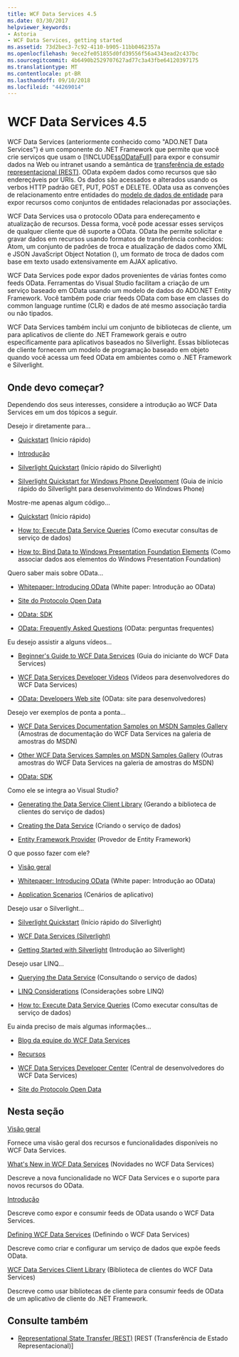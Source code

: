 ```yaml
---
title: WCF Data Services 4.5
ms.date: 03/30/2017
helpviewer_keywords:
- Astoria
- WCF Data Services, getting started
ms.assetid: 73d2bec3-7c92-4110-b905-11bb0462357a
ms.openlocfilehash: 9ece2fe051855d0fd39556f56a4343ead2c437bc
ms.sourcegitcommit: 4b6490b2529707627ad77c3a43fbe64120397175
ms.translationtype: MT
ms.contentlocale: pt-BR
ms.lasthandoff: 09/10/2018
ms.locfileid: "44269014"
---
```

# <a name="wcf-data-services-45"></a>WCF Data Services 4.5

WCF Data Services (anteriormente conhecido como "ADO.NET Data Services") é um componente do .NET Framework que permite que você crie serviços que usam o [!INCLUDE[ssODataFull](../../../../includes/ssodatafull-md.md)] para expor e consumir dados na Web ou intranet usando a semântica de [ transferência de estado representacional (REST)](https://go.microsoft.com/fwlink/?LinkId=113919). OData expõem dados como recursos que são endereçáveis por URIs. Os dados são acessados e alterados usando os verbos HTTP padrão GET, PUT, POST e DELETE. OData usa as convenções de relacionamento entre entidades do [modelo de dados de entidade](../../../../docs/framework/data/adonet/entity-data-model.md) para expor recursos como conjuntos de entidades relacionadas por associações.

WCF Data Services usa o protocolo OData para endereçamento e atualização de recursos. Dessa forma, você pode acessar esses serviços de qualquer cliente que dê suporte a OData. OData lhe permite solicitar e gravar dados em recursos usando formatos de transferência conhecidos: Atom, um conjunto de padrões de troca e atualização de dados como XML e JSON JavaScript Object Notation (), um formato de troca de dados com base em texto usado extensivamente em AJAX aplicativo.

WCF Data Services pode expor dados provenientes de várias fontes como feeds OData. Ferramentas do Visual Studio facilitam a criação de um serviço baseado em OData usando um modelo de dados do ADO.NET Entity Framework. Você também pode criar feeds OData com base em classes do common language runtime (CLR) e dados de até mesmo associação tardia ou não tipados.

WCF Data Services também inclui um conjunto de bibliotecas de cliente, um para aplicativos de cliente do .NET Framework gerais e outro especificamente para aplicativos baseados no Silverlight. Essas bibliotecas de cliente fornecem um modelo de programação baseado em objeto quando você acessa um feed OData em ambientes como o .NET Framework e Silverlight.

## <a name="where-should-i-start"></a>Onde devo começar?

Dependendo dos seus interesses, considere a introdução ao WCF Data Services em um dos tópicos a seguir.

Desejo ir diretamente para...

-   [Quickstart](../../../../docs/framework/data/wcf/quickstart-wcf-data-services.md) (Início rápido)

-   [Introdução](../../../../docs/framework/data/wcf/getting-started-with-wcf-data-services.md)

-   [Silverlight Quickstart](https://go.microsoft.com/fwlink/?LinkID=192782) (Início rápido do Silverlight)

-   [Silverlight Quickstart for Windows Phone Development](https://go.microsoft.com/fwlink/?LinkID=214535) (Guia de início rápido do Silverlight para desenvolvimento do Windows Phone)

Mostre-me apenas algum código...

-   [Quickstart](../../../../docs/framework/data/wcf/quickstart-wcf-data-services.md) (Início rápido)

-   [How to: Execute Data Service Queries](../../../../docs/framework/data/wcf/how-to-execute-data-service-queries-wcf-data-services.md) (Como executar consultas de serviço de dados)

-   [How to: Bind Data to Windows Presentation Foundation Elements](../../../../docs/framework/data/wcf/bind-data-to-wpf-elements-wcf-data-services.md) (Como associar dados aos elementos do Windows Presentation Foundation)

Quero saber mais sobre OData...

 -   [Whitepaper: Introducing OData](https://go.microsoft.com/fwlink/?LinkId=220867) (White paper: Introdução ao OData)

-   [Site do Protocolo Open Data](https://go.microsoft.com/fwlink/?LinkID=184554)

-   [OData: SDK](https://go.microsoft.com/fwlink/?LinkID=185248)

-   [OData: Frequently Asked Questions](https://go.microsoft.com/fwlink/?LinkId=185867) (OData: perguntas frequentes)

Eu desejo assistir a alguns vídeos...

-   [Beginner's Guide to WCF Data Services](https://go.microsoft.com/fwlink/?LinkId=220864) (Guia do iniciante do WCF Data Services)

-   [WCF Data Services Developer Videos](https://go.microsoft.com/fwlink/?LinkId=220861) (Vídeos para desenvolvedores do WCF Data Services)

-   [OData: Developers Web site](https://go.microsoft.com/fwlink/?LinkId=185866) (OData: site para desenvolvedores)

Desejo ver exemplos de ponta a ponta...

-   [WCF Data Services Documentation Samples on MSDN Samples Gallery](https://go.microsoft.com/fwlink/?LinkID=220865) (Amostras de documentação do WCF Data Services na galeria de amostras do MSDN)

-   [Other WCF Data Services Samples on MSDN Samples Gallery](https://go.microsoft.com/fwlink/?LinkId=220866) (Outras amostras do WCF Data Services na galeria de amostras do MSDN)

-   [OData: SDK](https://go.microsoft.com/fwlink/?LinkID=185248)

Como ele se integra ao Visual Studio?

-   [Generating the Data Service Client Library](../../../../docs/framework/data/wcf/generating-the-data-service-client-library-wcf-data-services.md) (Gerando a biblioteca de clientes do serviço de dados)

-   [Creating the Data Service](../../../../docs/framework/data/wcf/creating-the-data-service.md) (Criando o serviço de dados)

-   [Entity Framework Provider](../../../../docs/framework/data/wcf/entity-framework-provider-wcf-data-services.md) (Provedor de Entity Framework)

O que posso fazer com ele?

-   [Visão geral](../../../../docs/framework/data/wcf/wcf-data-services-overview.md)

-   [Whitepaper: Introducing OData](https://go.microsoft.com/fwlink/?LinkId=220867) (White paper: Introdução ao OData)

-   [Application Scenarios](../../../../docs/framework/data/wcf/application-scenarios-wcf-data-services.md) (Cenários de aplicativo)

Desejo usar o Silverlight...

-   [Silverlight Quickstart](https://go.microsoft.com/fwlink/?LinkID=192782) (Início rápido do Silverlight)

-   [WCF Data Services (Silverlight)](https://go.microsoft.com/fwlink/?LinkID=143149)

-   [Getting Started with Silverlight](https://go.microsoft.com/fwlink/?LinkId=148366) (Introdução ao Silverlight)

Desejo usar LINQ...

-   [Querying the Data Service](../../../../docs/framework/data/wcf/querying-the-data-service-wcf-data-services.md) (Consultando o serviço de dados)

-   [LINQ Considerations](../../../../docs/framework/data/wcf/linq-considerations-wcf-data-services.md) (Considerações sobre LINQ)

-   [How to: Execute Data Service Queries](../../../../docs/framework/data/wcf/how-to-execute-data-service-queries-wcf-data-services.md) (Como executar consultas de serviço de dados)

Eu ainda preciso de mais algumas informações...

-   [Blog da equipe do WCF Data Services](https://go.microsoft.com/fwlink/?LinkID=150511)

-   [Recursos](../../../../docs/framework/data/wcf/wcf-data-services-resources.md)

-   [WCF Data Services Developer Center](https://go.microsoft.com/fwlink/?LinkId=220868) (Central de desenvolvedores do WCF Data Services)

-   [Site do Protocolo Open Data](https://go.microsoft.com/fwlink/?LinkID=184554)

## <a name="in-this-section"></a>Nesta seção

 [Visão geral](../../../../docs/framework/data/wcf/wcf-data-services-overview.md)

 Fornece uma visão geral dos recursos e funcionalidades disponíveis no WCF Data Services.

 [What's New in WCF Data Services](https://msdn.microsoft.com/library/cf22cad5-b8d9-472b-8d7c-b863b64eaae8) (Novidades no WCF Data Services)

 Descreve a nova funcionalidade no WCF Data Services e o suporte para novos recursos do OData.

 [Introdução](../../../../docs/framework/data/wcf/getting-started-with-wcf-data-services.md)

 Descreve como expor e consumir feeds de OData usando o WCF Data Services.

 [Defining WCF Data Services](../../../../docs/framework/data/wcf/defining-wcf-data-services.md) (Definindo o WCF Data Services)

 Descreve como criar e configurar um serviço de dados que expõe feeds OData.

 [WCF Data Services Client Library](../../../../docs/framework/data/wcf/wcf-data-services-client-library.md) (Biblioteca de clientes do WCF Data Services)

 Descreve como usar bibliotecas de cliente para consumir feeds de OData de um aplicativo de cliente do .NET Framework.

## <a name="see-also"></a>Consulte também

- [Representational State Transfer (REST)](https://go.microsoft.com/fwlink/?LinkId=113919) [REST (Transferência de Estado Representacional)]
